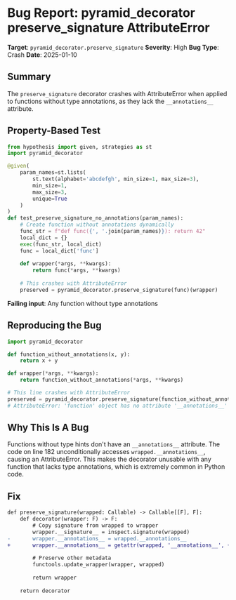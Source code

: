 # Bug Report: pyramid_decorator preserve_signature AttributeError

**Target**: `pyramid_decorator.preserve_signature`
**Severity**: High
**Bug Type**: Crash
**Date**: 2025-01-10

## Summary

The `preserve_signature` decorator crashes with AttributeError when applied to functions without type annotations, as they lack the `__annotations__` attribute.

## Property-Based Test

```python
from hypothesis import given, strategies as st
import pyramid_decorator

@given(
    param_names=st.lists(
        st.text(alphabet='abcdefgh', min_size=1, max_size=3),
        min_size=1,
        max_size=3,
        unique=True
    )
)
def test_preserve_signature_no_annotations(param_names):
    # Create function without annotations dynamically
    func_str = f"def func({', '.join(param_names)}): return 42"
    local_dict = {}
    exec(func_str, local_dict)
    func = local_dict['func']
    
    def wrapper(*args, **kwargs):
        return func(*args, **kwargs)
    
    # This crashes with AttributeError
    preserved = pyramid_decorator.preserve_signature(func)(wrapper)
```

**Failing input**: Any function without type annotations

## Reproducing the Bug

```python
import pyramid_decorator

def function_without_annotations(x, y):
    return x + y

def wrapper(*args, **kwargs):
    return function_without_annotations(*args, **kwargs)

# This line crashes with AttributeError
preserved = pyramid_decorator.preserve_signature(function_without_annotations)(wrapper)
# AttributeError: 'function' object has no attribute '__annotations__'
```

## Why This Is A Bug

Functions without type hints don't have an `__annotations__` attribute. The code on line 182 unconditionally accesses `wrapped.__annotations__`, causing an AttributeError. This makes the decorator unusable with any function that lacks type annotations, which is extremely common in Python code.

## Fix

```diff
def preserve_signature(wrapped: Callable) -> Callable[[F], F]:
    def decorator(wrapper: F) -> F:
        # Copy signature from wrapped to wrapper
        wrapper.__signature__ = inspect.signature(wrapped)
-       wrapper.__annotations__ = wrapped.__annotations__
+       wrapper.__annotations__ = getattr(wrapped, '__annotations__', {})
        
        # Preserve other metadata
        functools.update_wrapper(wrapper, wrapped)
        
        return wrapper
        
    return decorator
```